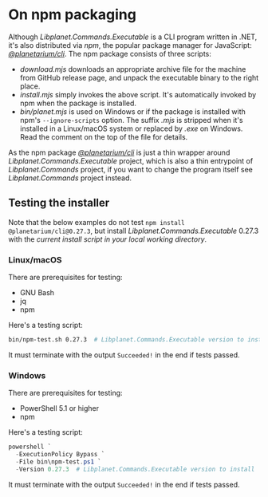On npm packaging
================

Although *Libplanet.Commands.Executable* is a CLI program written in .NET, it's also
distributed via *npm*, the popular package manager for JavaScript:
*[@planetarium/cli]*.  The npm package consists of three scripts:

 -  *download.mjs* downloads an appropriate archive file for the machine from
    GitHub release page, and unpack the executable binary to the right place.
 -  *install.mjs* simply invokes the above script.  It's automatically invoked
    by npm when the package is installed.
 -  *bin/planet.mjs* is used on Windows or if the package is installed with
    npm's `--ignore-scripts` option.  The suffix *.mjs* is stripped when it's
    installed in a Linux/macOS system or replaced by *.exe* on Windows.
    Read the comment on the top of the file
    for details.

As the npm package *[@planetarium/cli]* is just a thin wrapper around
*Libplanet.Commands.Executable* project, which is also a thin entrypoint of
*Libplanet.Commands* project, if you want to change the program itself
see *Libplanet.Commands* project instead.

[@planetarium/cli]: https://www.npmjs.com/package/@planetarium/cli


Testing the installer
---------------------

Note that the below examples do not test `npm install @planetarium/cli@0.27.3`,
but install *Libplanet.Commands.Executable* 0.27.3 with the *current install script in your
local working directory*.

### Linux/macOS

There are prerequisites for testing:

 -  GNU Bash
 -  jq
 -  npm

Here's a testing script:

~~~ bash
bin/npm-test.sh 0.27.3  # Libplanet.Commands.Executable version to install
~~~

It must terminate with the output `Succeeded!` in the end if tests passed.

### Windows

There are prerequisites for testing:

 -  PowerShell 5.1 or higher
 -  npm

Here's a testing script:

~~~ powershell
powershell `
  -ExecutionPolicy Bypass `
  -File bin\npm-test.ps1 `
  -Version 0.27.3  # Libplanet.Commands.Executable version to install
~~~

It must terminate with the output `Succeeded!` in the end if tests passed.
